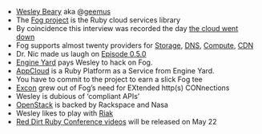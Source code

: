 * [Wesley Beary](http://geemus.com) aka @[geemus](https://twitter.com/#!/geemus)
* The [Fog project](http://fog.io) is the Ruby cloud services library
* By coincidence this interview was recorded the day [the cloud went down](http://broadcast.oreilly.com/2011/04/the-aws-outage-the-clouds-shining-moment.html)
* Fog supports almost twenty providers for [Storage](http://fog.io/0.8.1/storage), [DNS](http://fog.io/0.8.1/dns), [Compute](http://fog.io/0.8.1/compute), [CDN](http://fog.io/0.8.1/cdn)
* Dr. Nic made us laugh on [Episode 0.5.0](http://lg.gd/050)
* [Engine Yard](http://www.engineyard.com/) pays Wesley to hack on Fog.
* [AppCloud](http://www.engineyard.com/products/appcloud/) is a Ruby Platform as a Service from Engine Yard.
* You have to commit to the project to earn a slick Fog tee
* [Excon](https://github.com/geemus/excon) grew out of Fog’s need for EXtended http(s) CONnections
* Wesley is dubious of ‘compliant APIs’
* [OpenStack](http://openstack.org) is backed by Rackspace and Nasa
* Wesley likes to play with [Riak](http://lg.gd/040)
* [Red Dirt Ruby Conference videos](http://reddirtrubyconf.com/videos/2011) will be released on May 22